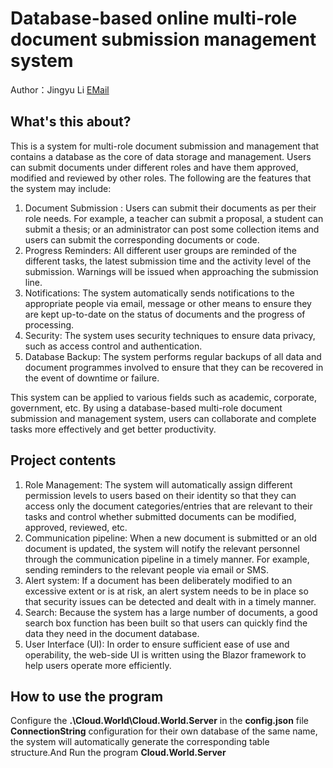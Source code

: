 # Database-based online multi-role document submission management system
Author：Jingyu Li [EMail](lijingyu_ai@163.com)
## What's this about?
This is a system for multi-role document submission and management that contains a database as the core of data storage and management. Users can submit documents under different roles and have them approved, modified and reviewed by other roles. The following are the features that the system may include:
<ol>
<li>
Document Submission : Users can submit their documents as per their role needs. For example, a teacher can submit a proposal, a student can submit a thesis; or an administrator can post some collection items and users can submit the corresponding documents or code.
</li>
<li>
Progress Reminders: All different user groups are reminded of the different tasks, the latest submission time and the activity level of the submission. Warnings will be issued when approaching the submission line.
</li>
<li>
Notifications: The system automatically sends notifications to the appropriate people via email, message or other means to ensure they are kept up-to-date on the status of documents and the progress of processing.
</li>
<li>
Security: The system uses security techniques to ensure data privacy, such as access control and authentication.
</li>
<li>
Database Backup: The system performs regular backups of all data and document programmes involved to ensure that they can be recovered in the event of downtime or failure.
</li>
</ol>
This system can be applied to various fields such as academic, corporate, government, etc. By using a database-based multi-role document submission and management system, users can collaborate and complete tasks more effectively and get better productivity.

## Project contents
<ol>
<li>
Role Management: The system will automatically assign different permission levels to users based on their identity so that they can access only the document categories/entries that are relevant to their tasks and control whether submitted documents can be modified, approved, reviewed, etc.
</li>
<li>
Communication pipeline: When a new document is submitted or an old document is updated, the system will notify the relevant personnel through the communication pipeline in a timely manner. For example, sending reminders to the relevant people via email or SMS.
</li>
<li>
Alert system: If a document has been deliberately modified to an excessive extent or is at risk, an alert system needs to be in place so that security issues can be detected and dealt with in a timely manner.
</li>
<li>
Search: Because the system has a large number of documents, a good search box function has been built so that users can quickly find the data they need in the document database.
</li>
<li>
User Interface (UI): In order to ensure sufficient ease of use and operability, the web-side UI is written using the Blazor framework to help users operate more efficiently.
</li>
</ol>

## How to use the program
Configure the **.\Cloud.World\Cloud.World.Server** in the **config.json** file **ConnectionString** configuration for their own database of the same name, the system will automatically generate the corresponding table structure.And Run the program **Cloud.World.Server**

